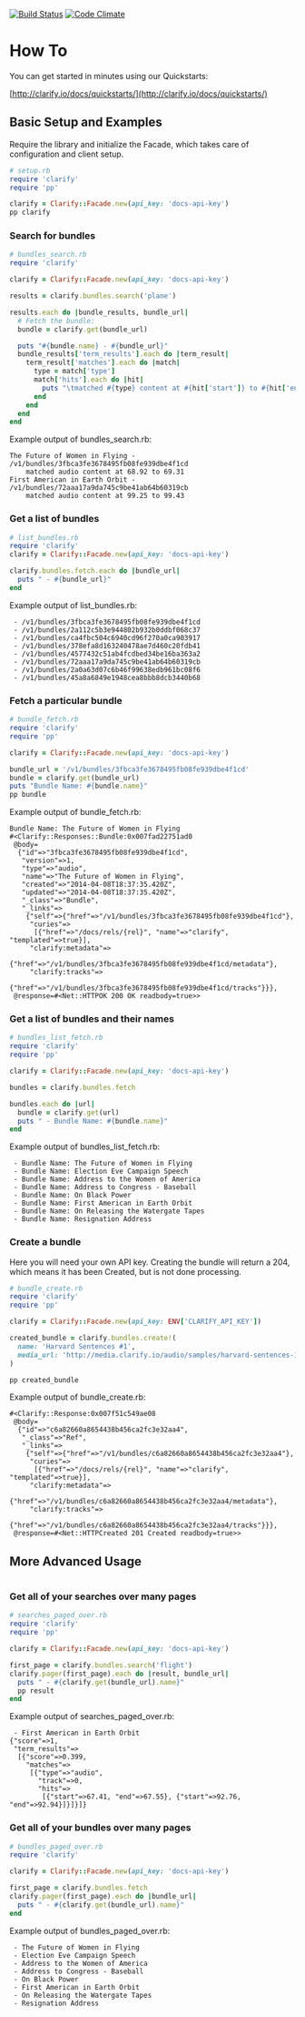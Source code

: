 
[![Build Status][travis-image]][travis-url] [![Code Climate][cc-image]][cc-url]

# How To

You can get started in minutes using our Quickstarts:

[http://clarify.io/docs/quickstarts/](http://clarify.io/docs/quickstarts/)

## Basic Setup and Examples

Require the library and initialize the Facade, which takes care of
configuration and client setup.

```ruby
# setup.rb
require 'clarify'
require 'pp'

clarify = Clarify::Facade.new(api_key: 'docs-api-key')
pp clarify
```

### Search for bundles

```ruby
# bundles_search.rb
require 'clarify'

clarify = Clarify::Facade.new(api_key: 'docs-api-key')

results = clarify.bundles.search('plane')

results.each do |bundle_results, bundle_url|
  # Fetch the bundle:
  bundle = clarify.get(bundle_url)

  puts "#{bundle.name} - #{bundle_url}"
  bundle_results['term_results'].each do |term_result|
    term_result['matches'].each do |match|
      type = match['type']
      match['hits'].each do |hit|
        puts "\tmatched #{type} content at #{hit['start']} to #{hit['end']}"
      end
    end
  end
end
```

Example output of bundles_search.rb:
```
The Future of Women in Flying - /v1/bundles/3fbca3fe3678495fb08fe939dbe4f1cd
	matched audio content at 68.92 to 69.31
First American in Earth Orbit - /v1/bundles/72aaa17a9da745c9be41ab64b60319cb
	matched audio content at 99.25 to 99.43
```

### Get a list of bundles

```ruby
# list_bundles.rb
require 'clarify'
clarify = Clarify::Facade.new(api_key: 'docs-api-key')

clarify.bundles.fetch.each do |bundle_url|
  puts " - #{bundle_url}"
end
```

Example output of list_bundles.rb:
```
 - /v1/bundles/3fbca3fe3678495fb08fe939dbe4f1cd
 - /v1/bundles/2a112c5b3e944802b932b0ddbf068c37
 - /v1/bundles/ca4fbc504c6940cd96f270a0ca903917
 - /v1/bundles/378efa8d163240478ae7d460c20fdb41
 - /v1/bundles/4577432c51ab4fcdbed34be16ba363a2
 - /v1/bundles/72aaa17a9da745c9be41ab64b60319cb
 - /v1/bundles/2a0a63d07c6b46f99638edb961bc08f6
 - /v1/bundles/45a8a6849e1948cea8bbb8dcb3440b68
```

### Fetch a particular bundle

```ruby
# bundle_fetch.rb
require 'clarify'
require 'pp'

clarify = Clarify::Facade.new(api_key: 'docs-api-key')

bundle_url = '/v1/bundles/3fbca3fe3678495fb08fe939dbe4f1cd'
bundle = clarify.get(bundle_url)
puts "Bundle Name: #{bundle.name}"
pp bundle
```

Example output of bundle_fetch.rb:
```
Bundle Name: The Future of Women in Flying
#<Clarify::Responses::Bundle:0x007fad22751ad0
 @body=
  {"id"=>"3fbca3fe3678495fb08fe939dbe4f1cd",
   "version"=>1,
   "type"=>"audio",
   "name"=>"The Future of Women in Flying",
   "created"=>"2014-04-08T18:37:35.420Z",
   "updated"=>"2014-04-08T18:37:35.420Z",
   "_class"=>"Bundle",
   "_links"=>
    {"self"=>{"href"=>"/v1/bundles/3fbca3fe3678495fb08fe939dbe4f1cd"},
     "curies"=>
      [{"href"=>"/docs/rels/{rel}", "name"=>"clarify", "templated"=>true}],
     "clarify:metadata"=>
      {"href"=>"/v1/bundles/3fbca3fe3678495fb08fe939dbe4f1cd/metadata"},
     "clarify:tracks"=>
      {"href"=>"/v1/bundles/3fbca3fe3678495fb08fe939dbe4f1cd/tracks"}}},
 @response=#<Net::HTTPOK 200 OK readbody=true>>
```

### Get a list of bundles and their names

```ruby
# bundles_list_fetch.rb
require 'clarify'
require 'pp'

clarify = Clarify::Facade.new(api_key: 'docs-api-key')

bundles = clarify.bundles.fetch

bundles.each do |url|
  bundle = clarify.get(url)
  puts " - Bundle Name: #{bundle.name}"
end
```

Example output of bundles_list_fetch.rb:
```
 - Bundle Name: The Future of Women in Flying
 - Bundle Name: Election Eve Campaign Speech
 - Bundle Name: Address to the Women of America
 - Bundle Name: Address to Congress - Baseball
 - Bundle Name: On Black Power
 - Bundle Name: First American in Earth Orbit
 - Bundle Name: On Releasing the Watergate Tapes
 - Bundle Name: Resignation Address
```

### Create a bundle

Here you will need your own API key. Creating the bundle will return a 204,
which means it has been Created, but is not done processing.

```ruby
# bundle_create.rb
require 'clarify'
require 'pp'

clarify = Clarify::Facade.new(api_key: ENV['CLARIFY_API_KEY'])

created_bundle = clarify.bundles.create!(
  name: 'Harvard Sentences #1',
  media_url: 'http://media.clarify.io/audio/samples/harvard-sentences-1.wav'
)

pp created_bundle
```

Example output of bundle_create.rb:
```
#<Clarify::Response:0x007f51c549ae08
 @body=
  {"id"=>"c6a82660a8654438b456ca2fc3e32aa4",
   "_class"=>"Ref",
   "_links"=>
    {"self"=>{"href"=>"/v1/bundles/c6a82660a8654438b456ca2fc3e32aa4"},
     "curies"=>
      [{"href"=>"/docs/rels/{rel}", "name"=>"clarify", "templated"=>true}],
     "clarify:metadata"=>
      {"href"=>"/v1/bundles/c6a82660a8654438b456ca2fc3e32aa4/metadata"},
     "clarify:tracks"=>
      {"href"=>"/v1/bundles/c6a82660a8654438b456ca2fc3e32aa4/tracks"}}},
 @response=#<Net::HTTPCreated 201 Created readbody=true>>
```

## More Advanced Usage
#
### Get all of your searches over many pages

```ruby
# searches_paged_over.rb
require 'clarify'
require 'pp'

clarify = Clarify::Facade.new(api_key: 'docs-api-key')

first_page = clarify.bundles.search('flight')
clarify.pager(first_page).each do |result, bundle_url|
  puts " - #{clarify.get(bundle_url).name}"
  pp result
end
```

Example output of searches_paged_over.rb:
```
 - First American in Earth Orbit
{"score"=>1,
 "term_results"=>
  [{"score"=>0.399,
    "matches"=>
     [{"type"=>"audio",
       "track"=>0,
       "hits"=>
        [{"start"=>67.41, "end"=>67.55}, {"start"=>92.76, "end"=>92.94}]}]}]}
```

### Get all of your bundles over many pages

```ruby
# bundles_paged_over.rb
require 'clarify'

clarify = Clarify::Facade.new(api_key: 'docs-api-key')

first_page = clarify.bundles.fetch
clarify.pager(first_page).each do |bundle_url|
  puts " - #{clarify.get(bundle_url).name}"
end
```

Example output of bundles_paged_over.rb:
```
 - The Future of Women in Flying
 - Election Eve Campaign Speech
 - Address to the Women of America
 - Address to Congress - Baseball
 - On Black Power
 - First American in Earth Orbit
 - On Releasing the Watergate Tapes
 - Resignation Address
```


[travis-image]: https://travis-ci.org/grahamc/ruby-next.svg
[travis-url]: https://travis-ci.org/grahamc/ruby-next

[cc-image]: https://codeclimate.com/github/grahamc/ruby-next/badges/gpa.svg
[cc-url]: https://codeclimate.com/github/grahamc/ruby-next
